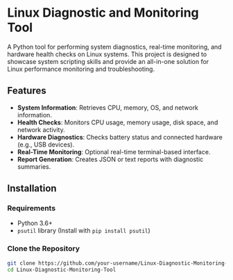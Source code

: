 # Linux Diagnostic and Monitoring Tool
A Python tool for performing system diagnostics, real-time monitoring, and hardware health checks on Linux systems. This project is designed to showcase system scripting skills and provide an all-in-one solution for Linux performance monitoring and troubleshooting.

## Features
- **System Information**: Retrieves CPU, memory, OS, and network information.
- **Health Checks**: Monitors CPU usage, memory usage, disk space, and network activity.
- **Hardware Diagnostics**: Checks battery status and connected hardware (e.g., USB devices).
- **Real-Time Monitoring**: Optional real-time terminal-based interface.
- **Report Generation**: Creates JSON or text reports with diagnostic summaries.

## Installation
### Requirements
- Python 3.6+
- `psutil` library (Install with `pip install psutil`)

### Clone the Repository
```bash
git clone https://github.com/your-username/Linux-Diagnostic-Monitoring-Tool.git
cd Linux-Diagnostic-Monitoring-Tool

